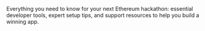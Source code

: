 Everything you need to know for your next Ethereum hackathon: essential developer tools, expert setup tips, and support resources to help you build a winning app.
